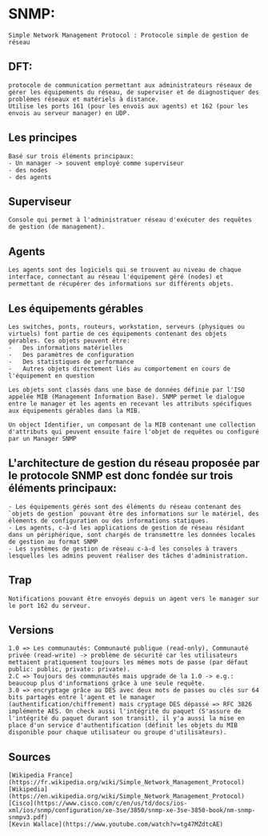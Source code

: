 # SNMP:
    Simple Network Management Protocol : Protocole simple de gestion de réseau

## DFT:
    protocole de communication permettant aux administrateurs réseaux de gérer les équipements du réseau, de superviser et de diagnostiquer des problèmes réseaux et matériels à distance.
    Utilise les ports 161 (pour les envois aux agents) et 162 (pour les envois au serveur manager) en UDP.

## Les principes
    Basé sur trois éléments principaux:
    - Un manager -> souvent employé comme superviseur
    - des nodes
    - des agents

## Superviseur
    Console qui permet à l'administratuer réseau d'exécuter des requêtes de gestion (de management).

## Agents
    Les agents sont des logiciels qui se trouvent au niveau de chaque interface, connectant au réseau l'équipement géré (nodes) et permettant de récupérer des informations sur différents objets.

## Les équipements gérables
    Les switches, ponts, routeurs, workstation, serveurs (physiques ou virtuels) font partie de ces équipements contenant des objets gérables. Ces objets peuvent être:
    -   Des informations matérielles
    -   Des paramètres de configuration
    -   Des statistiques de performance
    -   Autres objets directement liés au comportement en cours de l'équipement en question
  
    Les objets sont classés dans une base de données définie par l'ISO appelée MIB (Management Information Base). SNMP permet le dialogue entre le manager et les agents en recevant les attributs spécifiques aux équipements gérables dans la MIB.

    Un object Identifier, un composant de la MIB contenant une collection d'attributs qui peuvent ensuite faire l'objet de requêtes ou configuré par un Manager SNMP

## L'architecture de gestion du réseau proposée par le protocole SNMP est donc fondée sur trois éléments principaux:
    - Les équipements gérés sont des éléments du réseau contenant des `objets de gestion` pouvant être des informations sur le matériel, des éléments de configuration ou des informations statiques.
    - Les agents, c-à-d les applications de gestion de réseau résidant dans un périphérique, sont chargés de transmettre les données locales de gestion au format SNMP
    - Les systèmes de gestion de réseau c-à-d les consoles à travers lesquelles les admins peuvent réaliser des tâches d'administration.

## Trap
    Notifications pouvant être envoyés depuis un agent vers le manager sur le port 162 du serveur.

## Versions
    1.0 => Les communautés: Communauté publique (read-only), Communauté privée (read-write) -> problème de sécurité car les utilisateurs mettaient pratiquement toujours les mêmes mots de passe (par défaut public: public, private: private).
    2.C => Toujours des communautés mais upgrade de la 1.0 -> e.g.: beaucoup plus d'informations grâce à une seule requête.
    3.0 => encryptage grâce au DES avec deux mots de passes ou clés sur 64 bits partagés entre l'agent et le manager (authentification/chiffrement) mais cryptage DES dépassé => RFC 3826 implémente AES. On check aussi l'intégrité du paquet (S'assure de l'intégrité du paquet durant son transit), il y'a aussi la mise en place d'un service d'authentification (définit les objets du MIB disponible pour chaque utilisateur ou groupe d'utilisateurs).

## Sources
    [Wikipedia France](https://fr.wikipedia.org/wiki/Simple_Network_Management_Protocol)
    [Wikipedia](https://en.wikipedia.org/wiki/Simple_Network_Management_Protocol)
    [Cisco](https://www.cisco.com/c/en/us/td/docs/ios-xml/ios/snmp/configuration/xe-3se/3850/snmp-xe-3se-3850-book/nm-snmp-snmpv3.pdf)
    [Kevin Wallace](https://www.youtube.com/watch?v=tg47MZdtcAE)